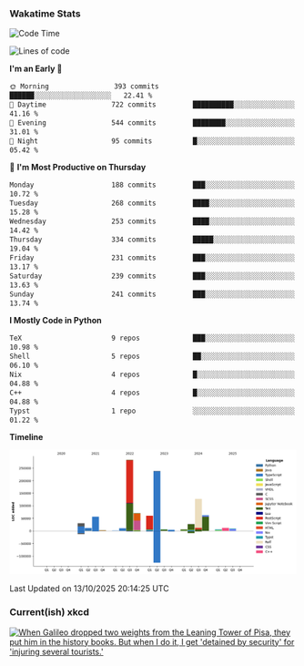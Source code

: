 ### Wakatime Stats
<!--START_SECTION:waka-->
![Code Time](http://img.shields.io/badge/Code%20Time-3%2C383%20hrs%2036%20mins-blue)

![Lines of code](https://img.shields.io/badge/From%20Hello%20World%20I%27ve%20Written-1.0%20million%20lines%20of%20code-blue)

**I'm an Early 🐤** 

```text
🌞 Morning                393 commits         ██████░░░░░░░░░░░░░░░░░░░   22.41 % 
🌆 Daytime                722 commits         ██████████░░░░░░░░░░░░░░░   41.16 % 
🌃 Evening                544 commits         ████████░░░░░░░░░░░░░░░░░   31.01 % 
🌙 Night                  95 commits          █░░░░░░░░░░░░░░░░░░░░░░░░   05.42 % 
```
📅 **I'm Most Productive on Thursday** 

```text
Monday                   188 commits         ███░░░░░░░░░░░░░░░░░░░░░░   10.72 % 
Tuesday                  268 commits         ████░░░░░░░░░░░░░░░░░░░░░   15.28 % 
Wednesday                253 commits         ████░░░░░░░░░░░░░░░░░░░░░   14.42 % 
Thursday                 334 commits         █████░░░░░░░░░░░░░░░░░░░░   19.04 % 
Friday                   231 commits         ███░░░░░░░░░░░░░░░░░░░░░░   13.17 % 
Saturday                 239 commits         ███░░░░░░░░░░░░░░░░░░░░░░   13.63 % 
Sunday                   241 commits         ███░░░░░░░░░░░░░░░░░░░░░░   13.74 % 
```


**I Mostly Code in Python** 

```text
TeX                      9 repos             ███░░░░░░░░░░░░░░░░░░░░░░   10.98 % 
Shell                    5 repos             ██░░░░░░░░░░░░░░░░░░░░░░░   06.10 % 
Nix                      4 repos             █░░░░░░░░░░░░░░░░░░░░░░░░   04.88 % 
C++                      4 repos             █░░░░░░░░░░░░░░░░░░░░░░░░   04.88 % 
Typst                    1 repo              ░░░░░░░░░░░░░░░░░░░░░░░░░   01.22 % 
```



**Timeline**

![Lines of Code chart](https://raw.githubusercontent.com/joshuajeschek/joshuajeschek/main/assets/bar_graph.png)


 Last Updated on 13/10/2025 20:14:25 UTC
<!--END_SECTION:waka-->

### Current(ish) xkcd
<a id="xkcd-a" title="When Galileo dropped two weights from the Leaning Tower of Pisa, they put him in the history books. But when I do it, I get 'detained by security' for 'injuring several tourists.'" href="https://www.xkcd.com" target="_blank">
        <img align="center" id="xkcd-img" src="https://imgs.xkcd.com/comics/physics_insight.png" alt="When Galileo dropped two weights from the Leaning Tower of Pisa, they put him in the history books. But when I do it, I get 'detained by security' for 'injuring several tourists.'" height=300 />
</a>
